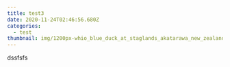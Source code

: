 ```yaml
---
title: test3
date: 2020-11-24T02:46:56.680Z
categories:
  - test
thumbnail: img/1200px-whio_blue_duck_at_staglands_akatarawa_new_zealand.jpg
---
```

dssfsfs